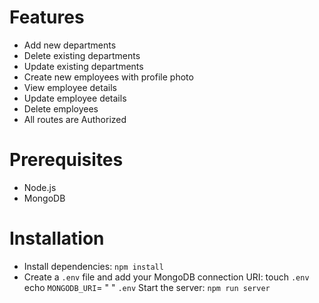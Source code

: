 

# Features
- Add new departments
- Delete existing departments
- Update existing departments
- Create new employees with profile photo
- View employee details
- Update employee details
- Delete employees
- All routes are Authorized
# Prerequisites
- Node.js 
- MongoDB 
# Installation
- Install dependencies:
`npm install`
- Create a `.env` file and add your MongoDB connection URI:
     touch `.env`
    echo `MONGODB_URI`= <your-mongodb-uri>" "  `.env`
     Start the server:
`npm run server`
